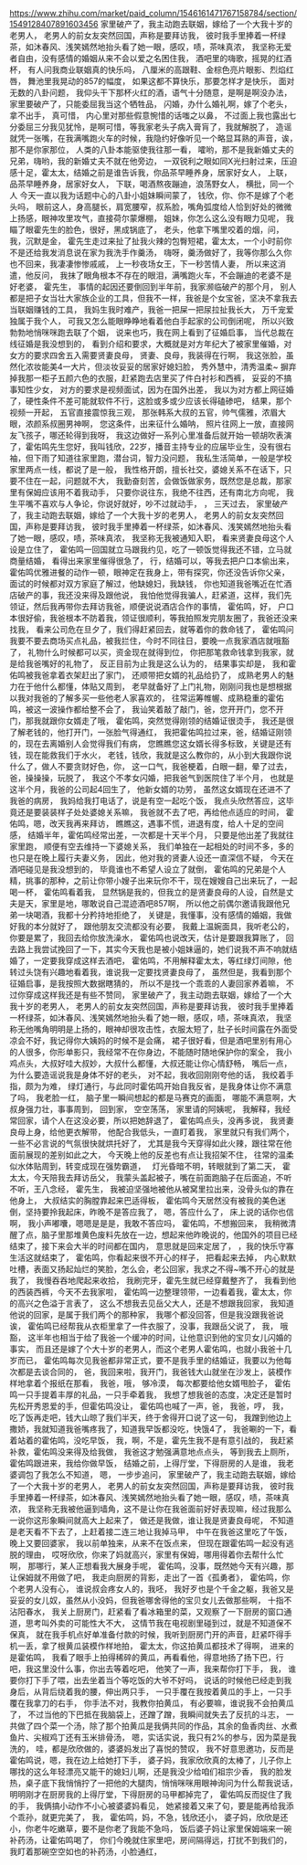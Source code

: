 https://www.zhihu.com/market/paid_column/1546161471767158784/section/1549128407891603456
家里破产了，我主动跑去联姻，嫁给了一个大我十岁的老男人，
老男人的前女友突然回国，声称是要拜访我，
彼时我手里捧着一杯绿茶，如沐春风、浅笑嫣然地抬头看了她一眼，感叹，啧，茶味真浓，
我坚称无爱者自由，没有感情的婚姻从来不会以爱之名困住我，
酒吧里的嗨歌，摇晃的红酒杯，
有人问我商业联姻真的快乐吗，
八厘米的高跟鞋、金棕色亮片眼影、烈焰红唇，
舞池里我晃动的857的幅度，
如果这都不算快乐，那要怎样才是快乐，
面对无数的八卦问题，
我仰头干下那杯火红的酒，语气十分随意，是啊是啊没办法，家里要破产了，只能委屈我当这个牺牲品，
闪婚，办什么婚礼啊，嫁了个老头，拿不出手，
真可惜，
内心里对那些假意惋惜的话嗤之以鼻，
不过面上我也露出七分委屈三分我见犹怜，是啊可惜，等我家老头子病入膏肓了，我就解脱了，
造谣就凭一张嘴，在我满嘴跑火车的时候，我隐约好像听见一个略显耳熟的声音，诶，那不是你家那位，
人类的八卦本能驱使我往那一看，
嚯哟，那不是我新婚丈夫的兄弟，嗨哟，我的新婚丈夫不就在他旁边，
一双锐利之眼如同X光扫射过来，压迫感十足，霍太太，结婚之前是谁告诉我，你品茶早睡养身，居家好女人，
上联，品茶早睡养身，居家好女人，
下联，喝酒熬夜蹦迪，浪荡野女人，
横批，同一个人
今天一直以我为话题中心的八卦小姐妹瞬间蒙了，
钱欣，你、你不是嫁了个老头吗，
眼前这人，身高腿长，肩宽腰窄，叔系脸，嘴角弧度给人恰到好处的微微上扬感，眼神攻里攻气，直接荷尔蒙爆棚，
姐妹，你怎么这么没有眼力见呢，
我瞄了眼霍先生的脸色，很好，黑成锅底了，
老头，他拿下嘴里咬着的烟，问，
我，沉默是金，
霍先生走过来扯了扯我火辣的包臀短裙，霍太太，一个小时前你不是还给我发消息说在家为我洗手作羹汤，
嗨呀，羹汤做好了，我等你那么久你也不回来，我凄凄惨惨戚戚，
上一秒夜场女王，下一秒苦情人妻，
所以来这消遣，他反问，
我抹了眼角根本不存在的眼泪，满嘴跑火车，不会蹦迪的老婆不是好老婆，
霍先生，
事情的起因还要倒回到半年前，我家濒临破产的那个月，
别人都是把子女当壮大家族企业的工具，但我不一样，我爸是个女宝爸，坚决不拿我去当联姻赚钱的工具，
我妈生我时难产，我爸一把屎一把尿拉扯我长大，
万千宠爱独属于我个人，
可我又怎么能眼睁睁地看着他白手起家的公司倒闭呢，
所以兴致勃勃地悄咪咪跑去联了个姻，
说来也巧，我在网上看到了征婚启事，
当代总裁在线征婚是我没想到的，
看到介绍和要求，大概就是对方年纪大了被家里催婚，对女方的要求四舍五入需要贤妻良母，
贤妻、良母，我装得在行啊，
我这张脸，虽然化浓妆能美4一大片，但淡妆妥妥的居家好媳妇脸，
秀外慧中，清秀温柔~
摒弃掉我那一柜子五颜六色的衣服，赶紧跑去店里买了件白衬衫和西裤，
妥妥的不搞事知性少女，
对方的要求是视频面试，因为在国外出差，
我以为对方都上网征婚了，硬性条件不差可能就软件不行，这脸或多或少应该长得磕碜吧，
结果，那个视频一开起，
五官直接震惊我三观，
那张韩系大叔的五官，帅气儒雅，浓眉大眼，浓颜系叔圈男神啊，
您这条件，出来征什么婚呐，
照片往网上一放，直接网友飞孩子，哪还轮得到我呀，
我这边做好一系列心里准备后就开始一顿胡吹表演了，霍佑鸣先生您好，我叫钱欣，22岁，播音主持专业的应届毕业生，没有很右袖，但下雨了知道往家里跑，潜台词，智力没问题，
我私生活简单，一般是学校家里两点一线，都说了是一般，
我性格开朗，擅长社交，婆媳关系不在话下，只要不住在一起，问题就不大，
我勤奋刻苦，会做饭做家务，既然您是总裁，那家里有保姆应该用不着我动手，
只要你说往东，我绝不往西，还有南北方向呢，
我生平嘴不喜欢与人争论，你说好就好，吵不过就动手，
，
三天过去，
家里破产了，我主动跑去联姻，嫁给了一个大我十岁的老男人，
老男人的前女友突然回国，声称是要拜访我，
彼时我手里捧着一杯绿茶，如沐春风、浅笑嫣然地抬头看了她一眼，感叹，啧，茶味真浓，
我坚称无我被通知入职，
看来贤妻良母这个人设是立住了，
霍佑鸣一回国就立马跟我约见，吃了一顿饭觉得我还不错，立马就商量结婚，
看得出来家里催得很急了，
行，结婚可以，等我去把户口本偷出来，
霍佑鸣优雅进餐的动作一顿，眼神定在我身上，带有探究，你还没告诉你父亲，
面试的时候都对双方家庭了解过，他缺媳妇，我缺钱，
你也知道我爸嘴近在忙酒店破产的事，我还没来得及跟他说，
我怕他觉得我骗人，赶紧道，这样，我们先领证，然后我再带你去拜访我爸，顺便说说酒店合作的事情，
霍佑鸣，好，
户口本很好偷，我爸根本不防着我，领证很顺利，等我拍照发完朋友圈了，我爸还没来找我，
看来公司危在旦夕了，我们得赶紧回去，就等着你的救命钱了，
霍佑鸣问我要不要去商场买点礼品，被我拦住，今时不同往日，要晚一点我家酒店就哦豁了，
礼物什么时候都可以买，资金现在就得到位，
你把那笔救命钱拿到我家，就是给我爸嘴好的礼物了，
反正目前为止我是这么认为的，
结果事实却是，
我和霍佑鸣被我爸拿着衣架赶出了家门，
还顺带把女婿的礼品给扔了，
成熟老男人的魅力在于他什么都懂，体贴又周到，
老早就备好了上门礼物，刚刚问我也是想根据以我对我爸的了解多买一些他老人家喜欢的，
往常运筹帷幄、成熟稳重的霍佑鸣，被这一波操作都给整不会了，
我讪笑着敲了敲门，爸，您开开门，您不开门，那我就跟你女婿走了哦，
霍佑鸣，突然觉得刚领的结婚证很烫手，
我还是很了解老钱的，他打开门，一张脸气得通红，
我把霍佑鸣拉过来，爸，结婚证刚领的，现在去离婚别人会觉得我们有病，
您瞧瞧您这女婿长得多标致，关键是还有钱，现在能救我们于水火，
老钱，钱欣，我就是这么教你的，从小到大我跟你说什么了，做人不要贪财好色，你，
这一口气，我爸梗着，白眼一翻，晕了过去，
爸，操操操，玩脱了，
我这个不孝女闪婚，把我爸气到医院住了半个月，
也就是这半个月，我爸的公司起4回生了，
他新女婿的功劳，
虽然这女婿现在还进不了我爸的病房，
我妈给我打电话了，说是有空一起吃个饭，
我点头欣然答应，这毕竟还是要装装样子处处婆媳关系嘛，
我爸就不去了吧，再给他点适应的时间，
霍佑鸣，嗯，改天我再来拜访，
瞧瞧这，遇事不慌，进退有度，给人十足的空间感，
结婚半年，霍佑鸣经常出差，一次都是十天半个月，
只要是他出差了我就往家里跑，
顺便有空去维持一下婆媳关系，
我们单独在一起相处的时间不多，多的也只是在晚上履行夫妻义务，
因此，他对我的贤妻人设还一直深信不疑，
今天在酒吧碰见是我没想到的，
毕竟谁也不希望人设立了就倒，
霍佑鸣的兄弟是个人精，挑事的那种，之前让你带小嫂子出来玩你不干，现在嫂嫂自己出来玩了，一起喝一杯，
霍佑鸣看着我，
显然锅是我的，但我立的是贤妻良母的人设，自然是丈夫是天，家里是地，哪敢说自己混迹酒吧857啊，
所以他之前偶尔邀请我跟他兄弟一块喝酒，我都十分矜持地拒绝了，
关键是，我懂事，没有感情的婚姻，我做好我的本分就好了，
跟他朋友交流都没有必要，
我戴上温婉面具，我听老公的，你要是累了，我回去给你放洗澡水，
霍佑鸣也说改天，估计是要跟我算账了，
回去路上我尝试挽回了一下，其实今天我也是被小姐妹逼的，她们说我不声不响就结婚了，一定要我穿成这样去酒吧，
霍佑鸣，不用解释霍太太，等红绿灯间隙，他转过头饶有兴趣地看着我，谁说我一定要找贤妻良母了，
虽然但是，我看到那个征婚启事，是我按照大数据瞎猜的，
所以不是找一个乖乖的人妻回家养着嘛，
不过你穿成这样我还是有些不赞同，
家里破产了，我主动跑去联姻，嫁给了一个大我十岁的老男人，
老男人的前女友突然回国，声称是要拜访我，
彼时我手里捧着一杯绿茶，如沐春风、浅笑嫣然地抬头看了她一眼，感叹，啧，茶味真浓，
我坚称无他嘴角明明是上扬的，眼神却很攻击性，衣服太短了，肚子长时间露在外面受凉会不好，我记得你大姨妈的时候不是会痛，
裙子很好看，但是酒吧里别有用心的人很多，你形单影只，我经常不在你身边，不能随时随地保护你的案全，
我小鸡点头，大叔好哇大叔妙，大叔什么都懂，大叔还能让你心情舒畅，
嘴后一点，为什么要造谣说我是身体不好的老头，
对不起，我收回刚刚夸他的话，
我绞着手指，颇为为难，
绿灯通行，与此同时霍佑鸣开始自我反省，是我身体让你不满意了吗，
我老脸一红，
脑子里一瞬间想起的都是马赛克的画面，
哪能不满意啊，大叔身强力壮，事事周到，
回到家，
空空荡荡，
家里请的阿姨呢，
我解释，我经常回家，请个人在这没必要，所以把她辞退了，
霍佑鸣点头，没再多说，
我贤妻良母上身，给他更衣解带，
他配合我低头，一直盯着我，
家里就只有我们两个，一些不必言说的气氛很快就烘托好了，
尤其是我今天穿得如此火辣，跟往常在他面前展现的差别如此之大，
今天晚上他的反差也有点让我招架不住，
往常的温柔似水体贴周到，转变成现在强势霸道，
 
灯光昏暗不明，转眼就到了第二天，
霍太太，今天陪我去拜访岳父，
我蒙头盖起被子，嘴在前面跑脑子在后面追，不听不听，王八念经，
霍先生，
我被迫坚强地被他从被窝里拉出来，没骨头似的靠在他身上，
大叔结实的胸膛靠起来巴适得板，
霍佑鸣今天居然没有被我的美色迷倒，坚持要拎我起床，昨晚不是答应我了，
嗯，答应什么了，
床上说的话你也信啊，
我小声嘟囔，嗯嗯是是是，我敢不答应吗，
霍佑鸣，不想搬回来，
我稍微清醒了点，脑子里那堆黄色废料先放在一边，想起来他昨晚说的，他国外的项目已经结束了，接下来会大半的时间都在国内，
意思就是回来定居了，
，我的快乐守寡生活这就结束了，
霍佑鸣，你看起来很不开心的样子，
把看起来去掉，
内心默默吐槽，表面又扬起灿烂的笑脸，怎么会，老公回家，我求之不得~嘴不开心的就是我了，
我慢吞吞地爬起来收拾，
我刷完牙，霍先生就已经穿戴整齐了，
我看到他的西装西裤，今天不去我家啦，
霍佑鸣一边整理领带，一边看着我，霍太太，你的高兴之色溢于言表了，
这么不想我去见岳父大人，还是不想跟我回家，
我知道他说的回家，是属于我们两个的那种家，
我哪个都没回答，但是我没跟我爸说诶，
霍佑鸣已经帮我从衣柜里拿了一件衣服了，没事，我跟岳父说了，
我，
哦豁，
这半年也相当于给了我爸一个缓冲的时间，让他意识到他的宝贝女儿闪婚的事实，
而且还是嫁了个大十岁的老男人，而这个老男人霍佑鸣，也就小我爸十几岁而已，
霍佑鸣每次见我爸都非常正式，要不是我手里的结婚证，我要以为他每次都是去谈合同的，
爸，我回来啦，我开门，我爸钱大山就坐在沙发上，装模作样地拿着个报纸在那看，
我爸，哦，
够冷漠，
每次都要给他女婿甩脸子，
霍佑鸣一只手提着丰厚的礼品，一只手牵着我，
我想了想我爸的态度，决定还是暂时先松开秀恩爱的手，但霍佑鸣没让，
霍佑鸣也喊了一声，爸，
我爸，哼，
我，
吃了饭再走吧，钱大山晾了我们半天，终于舍得开口说了这一句，
我蹭到他边上撒娇，我就知道我爸嘴疼我了，知道我早饭都没吃，快饿4了，
我爸唰的一下，看着站着的霍佑鸣，没吃早饭，
我，啊，不是，霍先生我不是有意引战的，
我赶紧补救，霍佑鸣没来得及给我做，
我爸这才勉强满意地点点头，
等到我去上厕所，霍佑鸣跟进来，我给你做早饭，
结婚之前，上得厅堂，下得厨房的人是谁，
我老婆调包了我怎么不知道，
嗯，
一步步追问，
家里破产了，我主动跑去联姻，嫁给了一个大我十岁的老男人，
老男人的前女友突然回国，声称是要拜访我，
彼时我手里捧着一杯绿茶，如沐春风、浅笑嫣然地抬头看了她一眼，感叹，啧，茶味真浓，
我坚称无我被他逼到墙角，这不是让你在我爸面前好好表现嘛，经过我那么一说你这形象瞬间就高大上起来了，
做还是我做，谁让我是贤妻良母呢，
不知道是老天看不下去了，上赶着接二连三地让我掉马甲，
中午在我爸这里吃了午饭，晚上又要回婆家，
我以前单独来，从来不在饭点来，
但现在跟霍佑鸣一起没有逃脱的理由，
哎呀欣欣，你来了妈就高兴，家里有保姆，哪用得着你去帮什么忙啊，
那哪行，某人正想看我大展身手呢，
霍佑鸣，没事，既然她今天有兴趣，那让保姆就不用做了吧，
我走向厨房的背影，走出了一首《孤勇者》，
霍佑鸣，你个老男人没有心，
谁说叔会疼女人的，我呸，
我好歹也是个千金之躯，我爸又是妥妥的女儿奴，虽然从小没妈，但我爸哪舍得他的宝贝女儿去做那些啊，
十指不沾阳春水，
我关上厨房门，赶紧看了看冰箱里的菜，又观察了一下厨房的窗口通道，思考叫外卖的可能性大不大，
这情节我在电视剧里碰到过，就是不知道保不保真，
就在我手机点好单准备付款的时候，我听到厨房门开的声音，赶紧吓得手机一丢，拿了根黄瓜装模作样地拍，
霍太太，你这拍黄瓜都技术了得啊，
进来的是霍佑鸣，
我看了眼手上拍得稀碎的黄瓜，再看看他，得意地扬了扬下巴，行吧，我这里没什么事，你出去等着吃吧，
他笑了一声，我来帮你打下手，
我，
谁要你打下手了喂，出去坐着当个等吃饭的大爷不好吗，
说话的时候他已经走到我身后，从背后绕着我的腰，伸出两只手，
一只手覆在我按着黄瓜的手上，一只手覆在我拿刀的右手，
你手法不对，我教你拍黄瓜，
有必要嘛，谁说我不会拍黄瓜了，
不过当他的下巴抵在我脑袋上，还蹭了蹭，我瞬间就失去了反抗的斗志，
一共做了四个菜一个汤，除了那个拍黄瓜是我俩共同的作品，其余的鱼香肉丝、水煮鱼片、尖椒鸡丁还有玉米排骨汤，
嗯，实话实说，我只有2%的参与，因为菜是我洗的，
哇，都是欣欣做的，婆婆妈发出了喜悦的赞叹，
我不好意思邀功，反而是霍佑鸣说，嗯，我在边上给她打下手，
婆子妈，我家欣欣真的太棒了，儿子你上哪找的这么年轻漂亮又能干的媳妇儿啊，还是我没少给咱们祖宗少香，
我的脸发热，桌子底下我悄悄拧了一把他的大腿肉，悄悄咪咪用眼神询问为什么帮我说话，
明明刚才在厨房我的上得厅堂，下得厨房的马甲都掉完了，
霍佑鸣反而捉住了我的手，
我俩搞小动作不小心被婆婆妈看见，
她紧接着又来了句，要是能再给我添个乖孙，就更完美了，
我，
霍佑鸣，妈，不急，钱欣还小，
婆子妈，欣欣是还小，你老牛吃嫩草，要不是你老了我能不急吗，
饭后婆子妈让家里保姆端来一碗补药汤，让霍佑鸣喝了，
你们今晚就住家里吧，房间隔得远，打扰不到我们的，
我盯着那碗空空如也的补药汤，小脸通红，